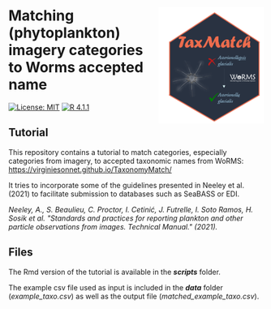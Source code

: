 
<!-- README.md is generated from README.Rmd. -->

# <img src="figures/taxmatch.PNG" align="right" height="230"/> Matching (phytoplankton) imagery categories to Worms accepted name

<!-- badges: start -->

[![License: MIT](https://img.shields.io/badge/license-MIT-green.svg)](https://opensource.org/licenses/MIT) [![R 4.1.1](https://img.shields.io/badge/R-4.1.1-red.svg)](https://www.r-project.org/)

<!-- badges: end -->

## Tutorial 

This repository contains a tutorial to match categories, especially categories from imagery, to accepted taxonomic names from WoRMS: <https://virginiesonnet.github.io/TaxonomyMatch/>

It tries to incorporate some of the guidelines presented in Neeley et al. (2021) to facilitate submission to databases such as SeaBASS or EDI. 

*Neeley, A., S. Beaulieu, C. Proctor, I. Cetinić, J. Futrelle, I. Soto Ramos, H. Sosik et al. "Standards and practices for reporting plankton and other particle observations from images. Technical Manual." (2021).*


## Files 

The Rmd version of the tutorial is available in the ***scripts*** folder.

The example csv file used as input is included in the ***data*** folder (*example_taxo.csv*) as well as the output file (*matched_example_taxo.csv*).

